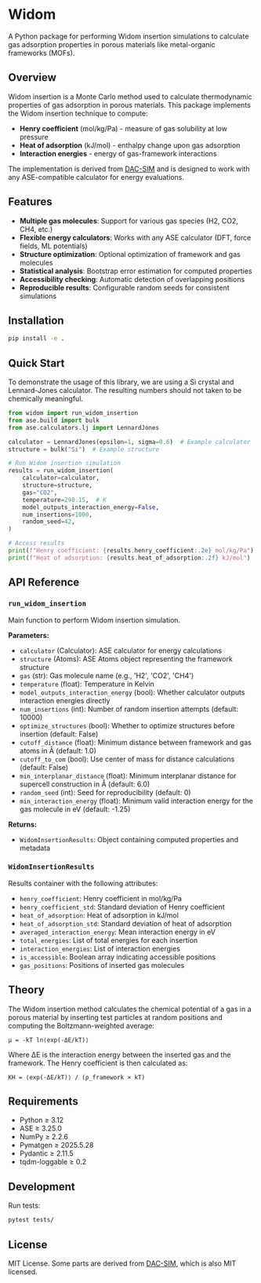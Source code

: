 # Widom

A Python package for performing Widom insertion simulations to calculate gas adsorption properties in porous materials like metal-organic frameworks (MOFs).

## Overview

Widom insertion is a Monte Carlo method used to calculate thermodynamic properties of gas adsorption in porous materials. This package implements the Widom insertion technique to compute:

- **Henry coefficient** (mol/kg/Pa) - measure of gas solubility at low pressure
- **Heat of adsorption** (kJ/mol) - enthalpy change upon gas adsorption
- **Interaction energies** - energy of gas-framework interactions

The implementation is derived from [DAC-SIM](https://github.com/hspark1212/DAC-SIM) and is designed to work with any ASE-compatible calculator for energy evaluations.

## Features

- **Multiple gas molecules**: Support for various gas species (H2, CO2, CH4, etc.)
- **Flexible energy calculators**: Works with any ASE calculator (DFT, force fields, ML potentials)
- **Structure optimization**: Optional optimization of framework and gas molecules
- **Statistical analysis**: Bootstrap error estimation for computed properties
- **Accessibility checking**: Automatic detection of overlapping positions
- **Reproducible results**: Configurable random seeds for consistent simulations

## Installation

```bash
pip install -e .
```

## Quick Start
To demonstrate the usage of this library, we are using a Si crystal and Lennard-Jones calculator. The resulting numbers should not taken to be chemically meaningful.

```python
from widom import run_widom_insertion
from ase.build import bulk
from ase.calculators.lj import LennardJones

calculator = LennardJones(epsilon=1, sigma=0.6)  # Example calculator
structure = bulk("Si")  # Example structure

# Run Widom insertion simulation
results = run_widom_insertion(
    calculator=calculator,
    structure=structure,
    gas="CO2",
    temperature=298.15,  # K
    model_outputs_interaction_energy=False,
    num_insertions=1000,
    random_seed=42,
)

# Access results
print(f"Henry coefficient: {results.henry_coefficient:.2e} mol/kg/Pa")
print(f"Heat of adsorption: {results.heat_of_adsorption:.2f} kJ/mol")
```

## API Reference

### `run_widom_insertion`

Main function to perform Widom insertion simulation.

**Parameters:**
- `calculator` (Calculator): ASE calculator for energy calculations
- `structure` (Atoms): ASE Atoms object representing the framework structure
- `gas` (str): Gas molecule name (e.g., 'H2', 'CO2', 'CH4')
- `temperature` (float): Temperature in Kelvin
- `model_outputs_interaction_energy` (bool): Whether calculator outputs interaction energies directly
- `num_insertions` (int): Number of random insertion attempts (default: 10000)
- `optimize_structures` (bool): Whether to optimize structures before insertion (default: False)
- `cutoff_distance` (float): Minimum distance between framework and gas atoms in Å (default: 1.0)
- `cutoff_to_com` (bool): Use center of mass for distance calculations (default: False)
- `min_interplanar_distance` (float): Minimum interplanar distance for supercell construction in Å (default: 6.0)
- `random_seed` (int): Seed for reproducibility (default: 0)
- `min_interaction_energy` (float): Minimum valid interaction energy for the gas molecule in eV (default: -1.25)

**Returns:**
- `WidomInsertionResults`: Object containing computed properties and metadata

### `WidomInsertionResults`

Results container with the following attributes:
- `henry_coefficient`: Henry coefficient in mol/kg/Pa
- `henry_coefficient_std`: Standard deviation of Henry coefficient
- `heat_of_adsorption`: Heat of adsorption in kJ/mol
- `heat_of_adsorption_std`: Standard deviation of heat of adsorption
- `averaged_interaction_energy`: Mean interaction energy in eV
- `total_energies`: List of total energies for each insertion
- `interaction_energies`: List of interaction energies
- `is_accessible`: Boolean array indicating accessible positions
- `gas_positions`: Positions of inserted gas molecules

## Theory

The Widom insertion method calculates the chemical potential of a gas in a porous material by inserting test particles at random positions and computing the Boltzmann-weighted average:

```
μ = -kT ln⟨exp(-ΔE/kT)⟩
```

Where ΔE is the interaction energy between the inserted gas and the framework. The Henry coefficient is then calculated as:

```
KH = ⟨exp(-ΔE/kT)⟩ / (ρ_framework × kT)
```

## Requirements

- Python ≥ 3.12
- ASE ≥ 3.25.0
- NumPy ≥ 2.2.6
- Pymatgen ≥ 2025.5.28
- Pydantic ≥ 2.11.5
- tqdm-loggable ≥ 0.2

## Development

Run tests:
```bash
pytest tests/
```

## License

MIT License.
Some parts are derived from [DAC-SIM](https://github.com/hspark1212/DAC-SIM), which is also MIT licensed.
